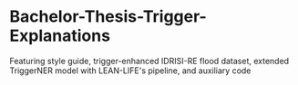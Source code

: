# Bachelor-Thesis-Trigger-Explanations
Featuring style guide, trigger-enhanced IDRISI-RE flood dataset, extended TriggerNER model with LEAN-LIFE's pipeline, and auxiliary code
